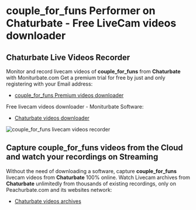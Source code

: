 # couple_for_funs Performer on Chaturbate - Free LiveCam videos downloader

## Chaturbate Live Videos Recorder

Monitor and record livecam videos of **couple_for_funs** from **Chaturbate** with Moniturbate.com
Get a premium trial for free by just and only registering with your Email address:
* [couple_for_funs Premium videos downloader](https://moniturbate.com/request-demo-licence-key.html)

Free livecam videos downloader - Moniturbate Software:
* [Chaturbate videos downloader](https://moniturbate.com/moniturbate-download-software.html)

![couple_for_funs livecam videos recorder](https://peachurnet.com/templates/moniturbate-software.png)


## Capture couple_for_funs videos from the Cloud and watch your recordings on Streaming

Without the need of downloading a software, capture **couple_for_funs** livecam videos from **Chaturbate** 100% online.
Watch Livecam archives from **Chaturbate** unlimitedly from thousands of existing recordings, only on Peachurbate.com and its websites network:
* [Chaturbate videos archives](https://peachurnet.com/)